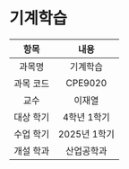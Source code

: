 # 기계학습
| 항목 | 내용 |
| :-: | :-: |
| 과목명 | 기계학습 |
| 과목 코드 | CPE9020 |
| 교수 | 이재열 |
| 대상 학기 | 4학년 1학기 |
| 수업 학기 | 2025년 1학기 |
| 개설 학과 | 산업공학과 |
